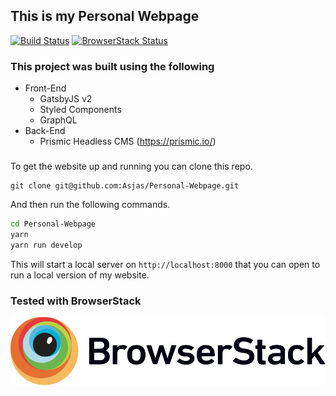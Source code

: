 ## This is my Personal Webpage
[![Build Status](https://travis-ci.org/Asjas/Personal-Webpage.svg?branch=master)](https://travis-ci.org/Asjas/Personal-Webpage)
[![BrowserStack Status](https://www.browserstack.com/automate/badge.svg?badge_key=TTJqTEZDclFuV3c1UHVpeGNCL1hsaGZXbXU3OG04VzFuNjNDRExxdFRiND0tLVV1N2ZsOGo4N211dGptaTFHaEhCYlE9PQ==--451520ee32398ab5e14c4e497ba8651498182be5)](https://www.browserstack.com/automate/public-build/<badge_key>)

### This project was built using the following

* Front-End
  * GatsbyJS v2
  * Styled Components
  * GraphQL
* Back-End
  * Prismic Headless CMS (https://prismic.io/)

###

To get the website up and running you can clone this repo.

```git
git clone git@github.com:Asjas/Personal-Webpage.git
```

And then run the following commands.

```sh
cd Personal-Webpage
yarn
yarn run develop
```

This will start a local server on `http://localhost:8000` that you can open to run a local version of my website.

### Tested with BrowserStack

[![BrowserStack Image](static/Browserstack-logo.svg)](https://www.browserstack.com)

